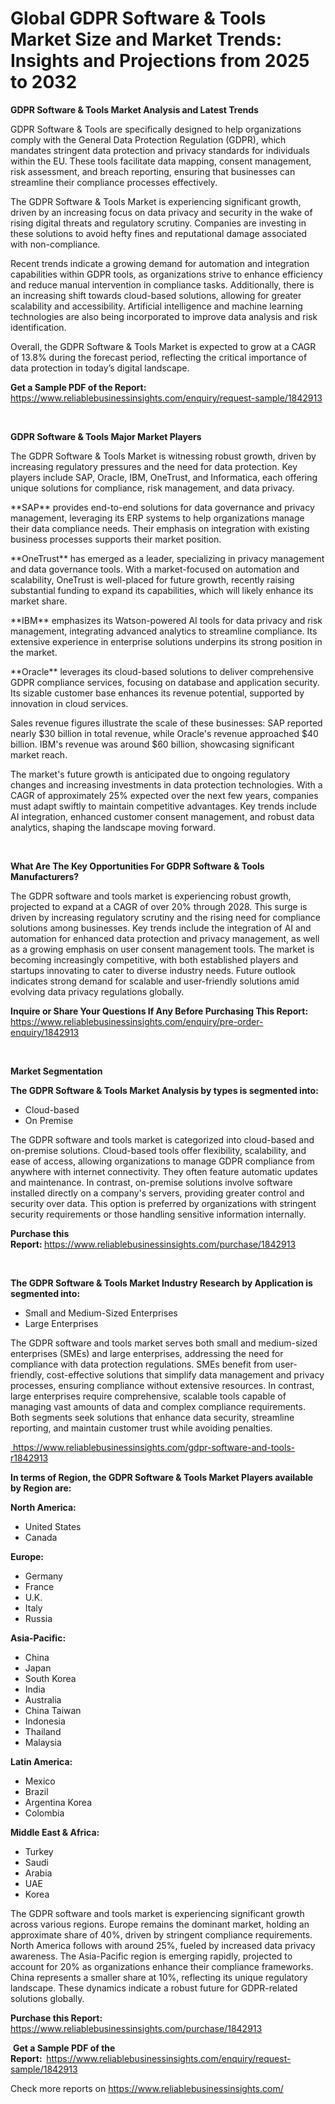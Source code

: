 <p><h1>Global GDPR Software & Tools Market Size and Market Trends: Insights and Projections from 2025 to 2032</h1></p><p><strong>GDPR Software & Tools Market Analysis and Latest Trends</strong></p>
<p><p>GDPR Software & Tools are specifically designed to help organizations comply with the General Data Protection Regulation (GDPR), which mandates stringent data protection and privacy standards for individuals within the EU. These tools facilitate data mapping, consent management, risk assessment, and breach reporting, ensuring that businesses can streamline their compliance processes effectively.</p><p>The GDPR Software & Tools Market is experiencing significant growth, driven by an increasing focus on data privacy and security in the wake of rising digital threats and regulatory scrutiny. Companies are investing in these solutions to avoid hefty fines and reputational damage associated with non-compliance. </p><p>Recent trends indicate a growing demand for automation and integration capabilities within GDPR tools, as organizations strive to enhance efficiency and reduce manual intervention in compliance tasks. Additionally, there is an increasing shift towards cloud-based solutions, allowing for greater scalability and accessibility. Artificial intelligence and machine learning technologies are also being incorporated to improve data analysis and risk identification.</p><p>Overall, the GDPR Software & Tools Market is expected to grow at a CAGR of 13.8% during the forecast period, reflecting the critical importance of data protection in today’s digital landscape.</p></p>
<p><strong>Get a Sample PDF of the Report:&nbsp;</strong> <a href="https://www.reliablebusinessinsights.com/enquiry/request-sample/1842913?utm_campaign=2245&utm_medium=2&utm_source=Github&utm_content=ia&utm_term=26032025&utm_id=gdpr-software-tools">https://www.reliablebusinessinsights.com/enquiry/request-sample/1842913</a></p>
<p>&nbsp;</p>
<p><strong>GDPR Software & Tools Major Market Players</strong></p>
<p><p>The GDPR Software & Tools Market is witnessing robust growth, driven by increasing regulatory pressures and the need for data protection. Key players include SAP, Oracle, IBM, OneTrust, and Informatica, each offering unique solutions for compliance, risk management, and data privacy.</p><p>**SAP** provides end-to-end solutions for data governance and privacy management, leveraging its ERP systems to help organizations manage their data compliance needs. Their emphasis on integration with existing business processes supports their market position.</p><p>**OneTrust** has emerged as a leader, specializing in privacy management and data governance tools. With a market-focused on automation and scalability, OneTrust is well-placed for future growth, recently raising substantial funding to expand its capabilities, which will likely enhance its market share.</p><p>**IBM** emphasizes its Watson-powered AI tools for data privacy and risk management, integrating advanced analytics to streamline compliance. Its extensive experience in enterprise solutions underpins its strong position in the market.</p><p>**Oracle** leverages its cloud-based solutions to deliver comprehensive GDPR compliance services, focusing on database and application security. Its sizable customer base enhances its revenue potential, supported by innovation in cloud services.</p><p>Sales revenue figures illustrate the scale of these businesses: SAP reported nearly $30 billion in total revenue, while Oracle's revenue approached $40 billion. IBM's revenue was around $60 billion, showcasing significant market reach.</p><p>The market's future growth is anticipated due to ongoing regulatory changes and increasing investments in data protection technologies. With a CAGR of approximately 25% expected over the next few years, companies must adapt swiftly to maintain competitive advantages. Key trends include AI integration, enhanced customer consent management, and robust data analytics, shaping the landscape moving forward.</p></p>
<p>&nbsp;</p>
<p><strong>What Are The Key Opportunities For GDPR Software & Tools Manufacturers?</strong></p>
<p><p>The GDPR software and tools market is experiencing robust growth, projected to expand at a CAGR of over 20% through 2028. This surge is driven by increasing regulatory scrutiny and the rising need for compliance solutions among businesses. Key trends include the integration of AI and automation for enhanced data protection and privacy management, as well as a growing emphasis on user consent management tools. The market is becoming increasingly competitive, with both established players and startups innovating to cater to diverse industry needs. Future outlook indicates strong demand for scalable and user-friendly solutions amid evolving data privacy regulations globally.</p></p>
<p><strong>Inquire or Share Your Questions If Any Before Purchasing This Report:</strong> <a href="https://www.reliablebusinessinsights.com/enquiry/pre-order-enquiry/1842913?utm_campaign=2245&utm_medium=2&utm_source=Github&utm_content=ia&utm_term=26032025&utm_id=gdpr-software-tools">https://www.reliablebusinessinsights.com/enquiry/pre-order-enquiry/1842913</a></p>
<p>&nbsp;</p>
<p><strong>Market Segmentation</strong></p>
<p><strong>The GDPR Software & Tools Market Analysis by types is segmented into:</strong></p>
<p><ul><li>Cloud-based</li><li>On Premise</li></ul></p>
<p><p>The GDPR software and tools market is categorized into cloud-based and on-premise solutions. Cloud-based tools offer flexibility, scalability, and ease of access, allowing organizations to manage GDPR compliance from anywhere with internet connectivity. They often feature automatic updates and maintenance. In contrast, on-premise solutions involve software installed directly on a company's servers, providing greater control and security over data. This option is preferred by organizations with stringent security requirements or those handling sensitive information internally.</p></p>
<p><strong>Purchase this Report:&nbsp;</strong><a href="https://www.reliablebusinessinsights.com/purchase/1842913?utm_campaign=2245&utm_medium=2&utm_source=Github&utm_content=ia&utm_term=26032025&utm_id=gdpr-software-tools">https://www.reliablebusinessinsights.com/purchase/1842913</a></p>
<p>&nbsp;</p>
<p><strong>The GDPR Software & Tools Market Industry Research by Application is segmented into:</strong></p>
<p><ul><li>Small and Medium-Sized Enterprises</li><li>Large Enterprises</li></ul></p>
<p><p>The GDPR software and tools market serves both small and medium-sized enterprises (SMEs) and large enterprises, addressing the need for compliance with data protection regulations. SMEs benefit from user-friendly, cost-effective solutions that simplify data management and privacy processes, ensuring compliance without extensive resources. In contrast, large enterprises require comprehensive, scalable tools capable of managing vast amounts of data and complex compliance requirements. Both segments seek solutions that enhance data security, streamline reporting, and maintain customer trust while avoiding penalties.</p></p>
<p><a href="https://www.reliablebusinessinsights.com/gdpr-software-and-tools-r1842913?utm_campaign=2245&utm_medium=2&utm_source=Github&utm_content=ia&utm_term=26032025&utm_id=gdpr-software-tools">&nbsp;https://www.reliablebusinessinsights.com/gdpr-software-and-tools-r1842913</a></p>
<p><strong>In terms of Region, the GDPR Software & Tools Market Players available by Region are:</strong></p>
<p>
    <p> <strong> North America: </strong>
        <ul>
            <li>United States</li>
            <li>Canada</li>
        </ul>
        </p> 
    <p> <strong> Europe: </strong>
        <ul>
            <li>Germany</li>
            <li>France</li>
            <li>U.K.</li>
            <li>Italy</li>
            <li>Russia</li>
        </ul>
        </p> 
    <p> <strong> Asia-Pacific: </strong>
        <ul>
            <li>China</li>
            <li>Japan</li>
            <li>South Korea</li>
            <li>India</li>
            <li>Australia</li>
            <li>China Taiwan</li>
            <li>Indonesia</li>
            <li>Thailand</li>
            <li>Malaysia</li>
        </ul>
        </p> 
    <p> <strong> Latin America: </strong>
        <ul>
            <li>Mexico</li>
            <li>Brazil</li>
            <li>Argentina Korea</li>
            <li>Colombia</li>
        </ul>
        </p> 
    <p> <strong> Middle East & Africa: </strong>
        <ul>
            <li>Turkey</li>
            <li>Saudi</li>
            <li>Arabia</li>
            <li>UAE</li>
            <li>Korea</li>
        </ul>
    </p>
    </p>
<p><p>The GDPR software and tools market is experiencing significant growth across various regions. Europe remains the dominant market, holding an approximate share of 40%, driven by stringent compliance requirements. North America follows with around 25%, fueled by increased data privacy awareness. The Asia-Pacific region is emerging rapidly, projected to account for 20% as organizations enhance their compliance frameworks. China represents a smaller share at 10%, reflecting its unique regulatory landscape. These dynamics indicate a robust future for GDPR-related solutions globally.</p></p>
<p><strong>Purchase this Report: </strong><a href="https://www.reliablebusinessinsights.com/purchase/1842913?utm_campaign=2245&utm_medium=2&utm_source=Github&utm_content=ia&utm_term=26032025&utm_id=gdpr-software-tools">https://www.reliablebusinessinsights.com/purchase/1842913</a></p>
<p>&nbsp;<strong>Get a Sample PDF of the Report:&nbsp;&nbsp;</strong><a href="https://www.reliablebusinessinsights.com/enquiry/request-sample/1842913?utm_campaign=2245&utm_medium=2&utm_source=Github&utm_content=ia&utm_term=26032025&utm_id=gdpr-software-tools">https://www.reliablebusinessinsights.com/enquiry/request-sample/1842913</a></p>
<p><strong></strong></p>
<p>Check more reports on <a href="https://www.reliablebusinessinsights.com/?utm_campaign=2245&utm_medium=2&utm_source=Github&utm_content=ia&utm_term=26032025&utm_id=gdpr-software-tools">https://www.reliablebusinessinsights.com/</a></p>